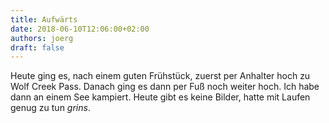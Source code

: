 ```yaml
---
title: Aufwärts
date: 2018-06-10T12:06:00+02:00
authors: joerg
draft: false
---
```


Heute ging es, nach einem guten Frühstück,  zuerst per Anhalter hoch zu Wolf Creek Pass. Danach ging es dann per Fuß noch weiter hoch. Ich habe dann an einem See kampiert. Heute gibt es keine Bilder, hatte mit Laufen genug zu tun *grins*.


